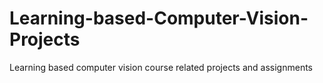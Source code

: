 # Learning-based-Computer-Vision-Projects
Learning based computer vision course related projects and assignments 
